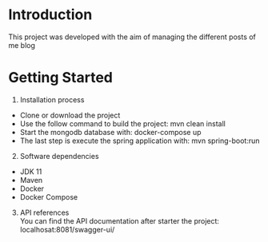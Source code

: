 # Introduction 
 This project was developed with the aim of managing the different posts of me blog 

# Getting Started
1.	Installation process
  - Clone or download the project
  - Use the follow command to build the project: mvn clean install
  - Start the mongodb database with: docker-compose up
  - The last step is execute the spring application with: mvn spring-boot:run
2.	Software dependencies
  - JDK 11
  - Maven
  - Docker
  - Docker Compose
3.	API references
  <br>You can find the API documentation after starter the project:
  <br>localhosat:8081/swagger-ui/

